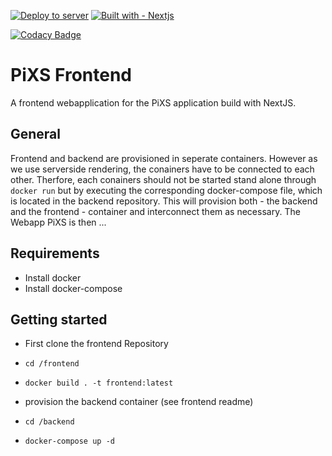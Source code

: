 [![Deploy to server](https://github.com/se-pixs/frontend/actions/workflows/deploy.yml/badge.svg)](https://github.com/se-pixs/frontend/actions/workflows/deploy.yml)
[![Built with - Nextjs](https://img.shields.io/badge/Built_with-Next.js-000000.svg?style=flat&logo=vercel)](https://nextjs.org/)

[![Codacy Badge](https://app.codacy.com/project/badge/Grade/68f1d0c1057f4d0c82beecdb1ca4d591)](https://www.codacy.com/gh/se-pixs/frontend/dashboard?utm_source=github.com&amp;utm_medium=referral&amp;utm_content=se-pixs/frontend&amp;utm_campaign=Badge_Grade)

# PiXS Frontend 

A frontend webapplication for the PiXS application build with NextJS.

## General
Frontend and backend are provisioned in seperate containers. However as we use serverside rendering, the conainers have to be connected to each other. Therfore, each conainers should not be started stand alone through 
```docker run``` but by executing the corresponding docker-compose file, which is located in the backend repository. This will provision both - the backend and the frontend - container and interconnect them as necessary.
The Webapp PiXS is then ...


## Requirements
- Install docker
- Install docker-compose

## Getting started

- First clone the frontend Repository
-   ```shell
    cd /frontend
    ```

-   ```shell
    docker build . -t frontend:latest
    ```
- provision the backend container (see frontend readme)
-   ```shell
    cd /backend
    ```
-   ```shell
    docker-compose up -d
    ```

